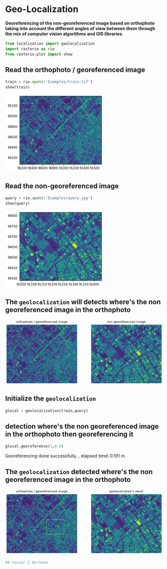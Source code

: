 # Geo-Localization
**Georeferencing of the non-georeferenced image based on orthophoto taking into account the different angles of view between them through the mix of computer vision algorithms and GIS libraries.**

```python
from localization import geolocalization
import rasterio as rio
from rasterio.plot import show
```

## Read the orthophoto / georeferenced image


```python
train = rio.open(r'Examples/train.tif')
show(train)
```


![png](output_2_0.png)



## Read the non-georeferenced image


```python
query = rio.open(r'Examples/query.jpg')
show(query)
```


![png](output_4_0.png)

## The ```geolocalization``` will detects where's the non georeferenced image in the orthophoto
![png](output_6_0.png)


## Initialize the ```geolocalization```
```python
glocal = geolocalization(train,query)
```


## detection where's the non georeferenced image in the orthophoto then georeferencing it
```python
glocal.georeference(1,0.4)
```
Georeferencing done successfully... elapsed time\ 0.191 m
    



## The ```geolocalization``` detected where's the non georeferenced image in the orthophoto
![png](output_16_0.png)


```python
## Yasser I Barhoom
```

